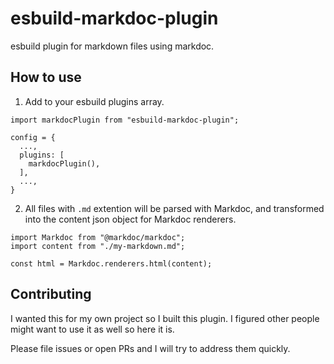 # esbuild-markdoc-plugin

esbuild plugin for markdown files using markdoc.

## How to use

1. Add to your esbuild plugins array.

```
import markdocPlugin from "esbuild-markdoc-plugin";

config = {
  ...,
  plugins: [
    markdocPlugin(),
  ],
  ...,
}
```

2. All files with `.md` extention will be parsed with Markdoc, and transformed into the content json object for Markdoc renderers.

```
import Markdoc from "@markdoc/markdoc";
import content from "./my-markdown.md";

const html = Markdoc.renderers.html(content);
```

## Contributing

I wanted this for my own project so I built this plugin. I figured other people might want to use it as well so here it is.

Please file issues or open PRs and I will try to address them quickly.
